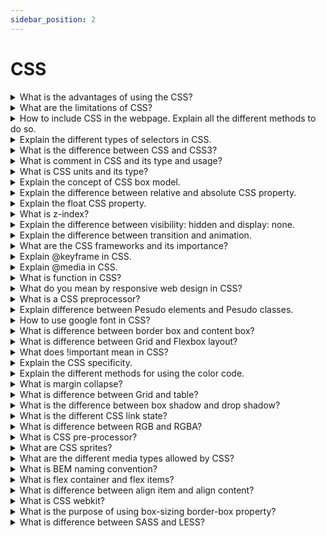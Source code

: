 ```yaml
---
sidebar_position: 2
---
```


# CSS

<details >
<summary>
What is the advantages of using the CSS?
</summary>
                   Lorem ipsum dolor, sit amet consectetur adipisicing elit. Laboriosam fuga qui nesciunt ipsa eius laborum repudiandae aut dignissimos voluptatum, perspiciatis molestias numquam iste, dolores veniam. Aliquam, pariatur dolore quia non explicabo eius! Pariatur omnis quam quo molestias sequi, non quod consequatur beatae rem blanditiis inventore ratione quisquam aspernatur facere vel?

</details>

<details >
<summary>
 What are the limitations of CSS?
</summary>
                    Lorem ipsum dolor, sit amet consectetur adipisicing elit. Laboriosam fuga qui nesciunt ipsa eius laborum repudiandae aut dignissimos voluptatum, perspiciatis molestias numquam iste, dolores veniam. Aliquam, pariatur dolore quia non explicabo eius! Pariatur omnis quam quo molestias sequi, non quod consequatur beatae rem blanditiis inventore ratione quisquam aspernatur facere vel?

</details>

<details >
<summary>
 How to include CSS in the webpage. Explain all the different methods to do so.
</summary>
                    Lorem ipsum dolor, sit amet consectetur adipisicing elit. Laboriosam fuga qui nesciunt ipsa eius laborum repudiandae aut dignissimos voluptatum, perspiciatis molestias numquam iste, dolores veniam. Aliquam, pariatur dolore quia non explicabo eius! Pariatur omnis quam quo molestias sequi, non quod consequatur beatae rem blanditiis inventore ratione quisquam aspernatur facere vel?

</details>

<details >
<summary>
 Explain the different types of selectors in CSS.
</summary>
                    Lorem ipsum dolor, sit amet consectetur adipisicing elit. Laboriosam fuga qui nesciunt ipsa eius laborum repudiandae aut dignissimos voluptatum, perspiciatis molestias numquam iste, dolores veniam. Aliquam, pariatur dolore quia non explicabo eius! Pariatur omnis quam quo molestias sequi, non quod consequatur beatae rem blanditiis inventore ratione quisquam aspernatur facere vel?

</details>

<details >
<summary>
What is the difference between CSS and CSS3?
</summary>
                    Lorem ipsum dolor, sit amet consectetur adipisicing elit. Laboriosam fuga qui nesciunt ipsa eius laborum repudiandae aut dignissimos voluptatum, perspiciatis molestias numquam iste, dolores veniam. Aliquam, pariatur dolore quia non explicabo eius! Pariatur omnis quam quo molestias sequi, non quod consequatur beatae rem blanditiis inventore ratione quisquam aspernatur facere vel?

</details>

<details >
<summary>
What is comment in CSS and its type and usage?
</summary>
                    Lorem ipsum dolor, sit amet consectetur adipisicing elit. Laboriosam fuga qui nesciunt ipsa eius laborum repudiandae aut dignissimos voluptatum, perspiciatis molestias numquam iste, dolores veniam. Aliquam, pariatur dolore quia non explicabo eius! Pariatur omnis quam quo molestias sequi, non quod consequatur beatae rem blanditiis inventore ratione quisquam aspernatur facere vel?

</details>

<details >
<summary>
What is CSS units and its type?
</summary>
                    Lorem ipsum dolor, sit amet consectetur adipisicing elit. Laboriosam fuga qui nesciunt ipsa eius laborum repudiandae aut dignissimos voluptatum, perspiciatis molestias numquam iste, dolores veniam. Aliquam, pariatur dolore quia non explicabo eius! Pariatur omnis quam quo molestias sequi, non quod consequatur beatae rem blanditiis inventore ratione quisquam aspernatur facere vel?

</details>

<details >
<summary>
Explain the concept of CSS box model.
</summary>
                    Lorem ipsum dolor, sit amet consectetur adipisicing elit. Laboriosam fuga qui nesciunt ipsa eius laborum repudiandae aut dignissimos voluptatum, perspiciatis molestias numquam iste, dolores veniam. Aliquam, pariatur dolore quia non explicabo eius! Pariatur omnis quam quo molestias sequi, non quod consequatur beatae rem blanditiis inventore ratione quisquam aspernatur facere vel?

</details>

<details >
<summary>
Explain the difference between relative and absolute CSS property.
</summary>
                    Lorem ipsum dolor, sit amet consectetur adipisicing elit. Laboriosam fuga qui nesciunt ipsa eius laborum repudiandae aut dignissimos voluptatum, perspiciatis molestias numquam iste, dolores veniam. Aliquam, pariatur dolore quia non explicabo eius! Pariatur omnis quam quo molestias sequi, non quod consequatur beatae rem blanditiis inventore ratione quisquam aspernatur facere vel?

</details>

<details >
<summary>
Explain the float CSS property.
</summary>
                    Lorem ipsum dolor, sit amet consectetur adipisicing elit. Laboriosam fuga qui nesciunt ipsa eius laborum repudiandae aut dignissimos voluptatum, perspiciatis molestias numquam iste, dolores veniam. Aliquam, pariatur dolore quia non explicabo eius! Pariatur omnis quam quo molestias sequi, non quod consequatur beatae rem blanditiis inventore ratione quisquam aspernatur facere vel?

</details>

<details >
<summary>
What is z-index?
</summary>
                    Lorem ipsum dolor, sit amet consectetur adipisicing elit. Laboriosam fuga qui nesciunt ipsa eius laborum repudiandae aut dignissimos voluptatum, perspiciatis molestias numquam iste, dolores veniam. Aliquam, pariatur dolore quia non explicabo eius! Pariatur omnis quam quo molestias sequi, non quod consequatur beatae rem blanditiis inventore ratione quisquam aspernatur facere vel?

</details>

<details >
<summary>
Explain the difference between visibility: hidden and display: none.
</summary>
                    Lorem ipsum dolor, sit amet consectetur adipisicing elit. Laboriosam fuga qui nesciunt ipsa eius laborum repudiandae aut dignissimos voluptatum, perspiciatis molestias numquam iste, dolores veniam. Aliquam, pariatur dolore quia non explicabo eius! Pariatur omnis quam quo molestias sequi, non quod consequatur beatae rem blanditiis inventore ratione quisquam aspernatur facere vel?

</details>

<details >
<summary>
Explain the difference between transition and animation.
</summary>
                    Lorem ipsum dolor, sit amet consectetur adipisicing elit. Laboriosam fuga qui nesciunt ipsa eius laborum repudiandae aut dignissimos voluptatum, perspiciatis molestias numquam iste, dolores veniam. Aliquam, pariatur dolore quia non explicabo eius! Pariatur omnis quam quo molestias sequi, non quod consequatur beatae rem blanditiis inventore ratione quisquam aspernatur facere vel?

</details>

<details >
<summary>
What are the CSS frameworks and its importance?
</summary>
                    Lorem ipsum dolor, sit amet consectetur adipisicing elit. Laboriosam fuga qui nesciunt ipsa eius laborum repudiandae aut dignissimos voluptatum, perspiciatis molestias numquam iste, dolores veniam. Aliquam, pariatur dolore quia non explicabo eius! Pariatur omnis quam quo molestias sequi, non quod consequatur beatae rem blanditiis inventore ratione quisquam aspernatur facere vel?

</details>

<details >
<summary>
Explain @keyframe in CSS.
</summary>
                    Lorem ipsum dolor, sit amet consectetur adipisicing elit. Laboriosam fuga qui nesciunt ipsa eius laborum repudiandae aut dignissimos voluptatum, perspiciatis molestias numquam iste, dolores veniam. Aliquam, pariatur dolore quia non explicabo eius! Pariatur omnis quam quo molestias sequi, non quod consequatur beatae rem blanditiis inventore ratione quisquam aspernatur facere vel?

</details>

<details >
<summary>
Explain @media in CSS.
</summary>
                    Lorem ipsum dolor, sit amet consectetur adipisicing elit. Laboriosam fuga qui nesciunt ipsa eius laborum repudiandae aut dignissimos voluptatum, perspiciatis molestias numquam iste, dolores veniam. Aliquam, pariatur dolore quia non explicabo eius! Pariatur omnis quam quo molestias sequi, non quod consequatur beatae rem blanditiis inventore ratione quisquam aspernatur facere vel?

</details>

<details >
<summary>
What is function in CSS?
</summary>
                    Lorem ipsum dolor, sit amet consectetur adipisicing elit. Laboriosam fuga qui nesciunt ipsa eius laborum repudiandae aut dignissimos voluptatum, perspiciatis molestias numquam iste, dolores veniam. Aliquam, pariatur dolore quia non explicabo eius! Pariatur omnis quam quo molestias sequi, non quod consequatur beatae rem blanditiis inventore ratione quisquam aspernatur facere vel?

</details>

<details >
<summary>
What do you mean by responsive web design in CSS?
</summary>
                    Lorem ipsum dolor, sit amet consectetur adipisicing elit. Laboriosam fuga qui nesciunt ipsa eius laborum repudiandae aut dignissimos voluptatum, perspiciatis molestias numquam iste, dolores veniam. Aliquam, pariatur dolore quia non explicabo eius! Pariatur omnis quam quo molestias sequi, non quod consequatur beatae rem blanditiis inventore ratione quisquam aspernatur facere vel?

</details>

<details >
<summary>
What is a CSS preprocessor?
</summary>
                    Lorem ipsum dolor, sit amet consectetur adipisicing elit. Laboriosam fuga qui nesciunt ipsa eius laborum repudiandae aut dignissimos voluptatum, perspiciatis molestias numquam iste, dolores veniam. Aliquam, pariatur dolore quia non explicabo eius! Pariatur omnis quam quo molestias sequi, non quod consequatur beatae rem blanditiis inventore ratione quisquam aspernatur facere vel?

</details>

<details >
<summary>
Explain difference between Pesudo elements and Pesudo classes.
</summary>
                    Lorem ipsum dolor, sit amet consectetur adipisicing elit. Laboriosam fuga qui nesciunt ipsa eius laborum repudiandae aut dignissimos voluptatum, perspiciatis molestias numquam iste, dolores veniam. Aliquam, pariatur dolore quia non explicabo eius! Pariatur omnis quam quo molestias sequi, non quod consequatur beatae rem blanditiis inventore ratione quisquam aspernatur facere vel?

</details>

<details >
<summary>
How to use google font in CSS?
</summary>
                    Lorem ipsum dolor, sit amet consectetur adipisicing elit. Laboriosam fuga qui nesciunt ipsa eius laborum repudiandae aut dignissimos voluptatum, perspiciatis molestias numquam iste, dolores veniam. Aliquam, pariatur dolore quia non explicabo eius! Pariatur omnis quam quo molestias sequi, non quod consequatur beatae rem blanditiis inventore ratione quisquam aspernatur facere vel?

</details>

<details >
<summary>
What is difference between border box and content box?
</summary>
                    Lorem ipsum dolor, sit amet consectetur adipisicing elit. Laboriosam fuga qui nesciunt ipsa eius laborum repudiandae aut dignissimos voluptatum, perspiciatis molestias numquam iste, dolores veniam. Aliquam, pariatur dolore quia non explicabo eius! Pariatur omnis quam quo molestias sequi, non quod consequatur beatae rem blanditiis inventore ratione quisquam aspernatur facere vel?

</details>

<details >
<summary>
What is difference between Grid and Flexbox layout?
</summary>
                    Lorem ipsum dolor, sit amet consectetur adipisicing elit. Laboriosam fuga qui nesciunt ipsa eius laborum repudiandae aut dignissimos voluptatum, perspiciatis molestias numquam iste, dolores veniam. Aliquam, pariatur dolore quia non explicabo eius! Pariatur omnis quam quo molestias sequi, non quod consequatur beatae rem blanditiis inventore ratione quisquam aspernatur facere vel?

</details>

<details >
<summary>
What does !important mean in CSS?
</summary>
                    Lorem ipsum dolor, sit amet consectetur adipisicing elit. Laboriosam fuga qui nesciunt ipsa eius laborum repudiandae aut dignissimos voluptatum, perspiciatis molestias numquam iste, dolores veniam. Aliquam, pariatur dolore quia non explicabo eius! Pariatur omnis quam quo molestias sequi, non quod consequatur beatae rem blanditiis inventore ratione quisquam aspernatur facere vel?

</details>

<details >
<summary>
Explain the CSS specificity.
</summary>
                    Lorem ipsum dolor, sit amet consectetur adipisicing elit. Laboriosam fuga qui nesciunt ipsa eius laborum repudiandae aut dignissimos voluptatum, perspiciatis molestias numquam iste, dolores veniam. Aliquam, pariatur dolore quia non explicabo eius! Pariatur omnis quam quo molestias sequi, non quod consequatur beatae rem blanditiis inventore ratione quisquam aspernatur facere vel?

</details>

<details >
<summary>
Explain the different methods for using the color code.
</summary>
                    Lorem ipsum dolor, sit amet consectetur adipisicing elit. Laboriosam fuga qui nesciunt ipsa eius laborum repudiandae aut dignissimos voluptatum, perspiciatis molestias numquam iste, dolores veniam. Aliquam, pariatur dolore quia non explicabo eius! Pariatur omnis quam quo molestias sequi, non quod consequatur beatae rem blanditiis inventore ratione quisquam aspernatur facere vel?

</details>

<details >
<summary>
What is margin collapse?
</summary>
                    Lorem ipsum dolor, sit amet consectetur adipisicing elit. Laboriosam fuga qui nesciunt ipsa eius laborum repudiandae aut dignissimos voluptatum, perspiciatis molestias numquam iste, dolores veniam. Aliquam, pariatur dolore quia non explicabo eius! Pariatur omnis quam quo molestias sequi, non quod consequatur beatae rem blanditiis inventore ratione quisquam aspernatur facere vel?

</details>

<details >
<summary>
 What is difference between Grid and table?
</summary>
                    Lorem ipsum dolor, sit amet consectetur adipisicing elit. Laboriosam fuga qui nesciunt ipsa eius laborum repudiandae aut dignissimos voluptatum, perspiciatis molestias numquam iste, dolores veniam. Aliquam, pariatur dolore quia non explicabo eius! Pariatur omnis quam quo molestias sequi, non quod consequatur beatae rem blanditiis inventore ratione quisquam aspernatur facere vel?

</details>

<details >
<summary>
What is the difference between box shadow and drop shadow?
</summary>
                    Lorem ipsum dolor, sit amet consectetur adipisicing elit. Laboriosam fuga qui nesciunt ipsa eius laborum repudiandae aut dignissimos voluptatum, perspiciatis molestias numquam iste, dolores veniam. Aliquam, pariatur dolore quia non explicabo eius! Pariatur omnis quam quo molestias sequi, non quod consequatur beatae rem blanditiis inventore ratione quisquam aspernatur facere vel?

</details>

<details >
<summary>
What is the different CSS link state?
</summary>
                    Lorem ipsum dolor, sit amet consectetur adipisicing elit. Laboriosam fuga qui nesciunt ipsa eius laborum repudiandae aut dignissimos voluptatum, perspiciatis molestias numquam iste, dolores veniam. Aliquam, pariatur dolore quia non explicabo eius! Pariatur omnis quam quo molestias sequi, non quod consequatur beatae rem blanditiis inventore ratione quisquam aspernatur facere vel?

</details>

<details >
<summary>
What is difference between RGB and RGBA?
</summary>
                    Lorem ipsum dolor, sit amet consectetur adipisicing elit. Laboriosam fuga qui nesciunt ipsa eius laborum repudiandae aut dignissimos voluptatum, perspiciatis molestias numquam iste, dolores veniam. Aliquam, pariatur dolore quia non explicabo eius! Pariatur omnis quam quo molestias sequi, non quod consequatur beatae rem blanditiis inventore ratione quisquam aspernatur facere vel?

</details>

<details >
<summary>
What is CSS pre-processor?
</summary>
                    Lorem ipsum dolor, sit amet consectetur adipisicing elit. Laboriosam fuga qui nesciunt ipsa eius laborum repudiandae aut dignissimos voluptatum, perspiciatis molestias numquam iste, dolores veniam. Aliquam, pariatur dolore quia non explicabo eius! Pariatur omnis quam quo molestias sequi, non quod consequatur beatae rem blanditiis inventore ratione quisquam aspernatur facere vel?

</details>

<details >
<summary>
What are CSS sprites?
</summary>
                    Lorem ipsum dolor, sit amet consectetur adipisicing elit. Laboriosam fuga qui nesciunt ipsa eius laborum repudiandae aut dignissimos voluptatum, perspiciatis molestias numquam iste, dolores veniam. Aliquam, pariatur dolore quia non explicabo eius! Pariatur omnis quam quo molestias sequi, non quod consequatur beatae rem blanditiis inventore ratione quisquam aspernatur facere vel?

</details>

<details >
<summary>
What are the different media types allowed by CSS?
</summary>
                    Lorem ipsum dolor, sit amet consectetur adipisicing elit. Laboriosam fuga qui nesciunt ipsa eius laborum repudiandae aut dignissimos voluptatum, perspiciatis molestias numquam iste, dolores veniam. Aliquam, pariatur dolore quia non explicabo eius! Pariatur omnis quam quo molestias sequi, non quod consequatur beatae rem blanditiis inventore ratione quisquam aspernatur facere vel?

</details>

<details >
<summary>
What is BEM naming convention?
</summary>
                    Lorem ipsum dolor, sit amet consectetur adipisicing elit. Laboriosam fuga qui nesciunt ipsa eius laborum repudiandae aut dignissimos voluptatum, perspiciatis molestias numquam iste, dolores veniam. Aliquam, pariatur dolore quia non explicabo eius! Pariatur omnis quam quo molestias sequi, non quod consequatur beatae rem blanditiis inventore ratione quisquam aspernatur facere vel?

</details>

<details >
<summary>
What is flex container and flex items?
</summary>
                    Lorem ipsum dolor, sit amet consectetur adipisicing elit. Laboriosam fuga qui nesciunt ipsa eius laborum repudiandae aut dignissimos voluptatum, perspiciatis molestias numquam iste, dolores veniam. Aliquam, pariatur dolore quia non explicabo eius! Pariatur omnis quam quo molestias sequi, non quod consequatur beatae rem blanditiis inventore ratione quisquam aspernatur facere vel?

</details>

<details >
<summary>
What is difference between align item and align content?
</summary>
                    Lorem ipsum dolor, sit amet consectetur adipisicing elit. Laboriosam fuga qui nesciunt ipsa eius laborum repudiandae aut dignissimos voluptatum, perspiciatis molestias numquam iste, dolores veniam. Aliquam, pariatur dolore quia non explicabo eius! Pariatur omnis quam quo molestias sequi, non quod consequatur beatae rem blanditiis inventore ratione quisquam aspernatur facere vel?

</details>

<details >
<summary>
What is CSS webkit?
</summary>
                    Lorem ipsum dolor, sit amet consectetur adipisicing elit. Laboriosam fuga qui nesciunt ipsa eius laborum repudiandae aut dignissimos voluptatum, perspiciatis molestias numquam iste, dolores veniam. Aliquam, pariatur dolore quia non explicabo eius! Pariatur omnis quam quo molestias sequi, non quod consequatur beatae rem blanditiis inventore ratione quisquam aspernatur facere vel?

</details>

<details >
<summary>
What is the purpose of using box-sizing border-box property?
</summary>
                    Lorem ipsum dolor, sit amet consectetur adipisicing elit. Laboriosam fuga qui nesciunt ipsa eius laborum repudiandae aut dignissimos voluptatum, perspiciatis molestias numquam iste, dolores veniam. Aliquam, pariatur dolore quia non explicabo eius! Pariatur omnis quam quo molestias sequi, non quod consequatur beatae rem blanditiis inventore ratione quisquam aspernatur facere vel?

</details>

<details >
<summary>
 What is difference between SASS and LESS?
</summary>
                    Lorem ipsum dolor, sit amet consectetur adipisicing elit. Laboriosam fuga qui nesciunt ipsa eius laborum repudiandae aut dignissimos voluptatum, perspiciatis molestias numquam iste, dolores veniam. Aliquam, pariatur dolore quia non explicabo eius! Pariatur omnis quam quo molestias sequi, non quod consequatur beatae rem blanditiis inventore ratione quisquam aspernatur facere vel?

</details>
